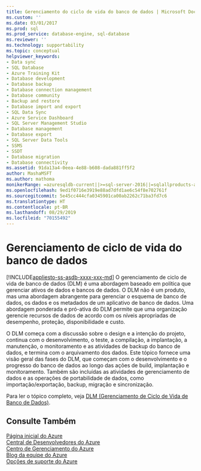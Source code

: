 ```yaml
---
title: Gerenciamento do ciclo de vida do banco de dados | Microsoft Docs
ms.custom: ''
ms.date: 03/01/2017
ms.prod: sql
ms.prod_service: database-engine, sql-database
ms.reviewer: ''
ms.technology: supportability
ms.topic: conceptual
helpviewer_keywords:
- Data sync
- SQL Database
- Azure Training Kit
- Database development
- Database backup
- Database connection management
- Database community
- Backup and restore
- Database import and export
- SQL Data Sync
- Azure Service Dashboard
- SQL Server Management Studio
- Database management
- Database export
- SQL Server Data Tools
- SSMS
- SSDT
- Database migration
- Database connectivity
ms.assetid: 91da13a4-0eea-4e88-b608-dada881ff5f2
author: MashaMSFT
ms.author: mathoma
monikerRange: =azuresqldb-current||>=sql-server-2016||=sqlallproducts-allversions||>=sql-server-linux-2017||=azuresqldb-mi-current
ms.openlocfilehash: 9ed1f0716e3919e88ad7dfd1ae6c54f8e702761f
ms.sourcegitcommit: 5e45cc444cfa0345901ca00ab2262c71ba3fd7c6
ms.translationtype: HT
ms.contentlocale: pt-BR
ms.lasthandoff: 08/29/2019
ms.locfileid: "70155492"
---
```

# <a name="database-lifecycle-management"></a>Gerenciamento de ciclo de vida do banco de dados
[!INCLUDE[appliesto-ss-asdb-xxxx-xxx-md](../includes/appliesto-ss-asdb-xxxx-xxx-md.md)]
  O gerenciamento de ciclo de vida de banco de dados (DLM) é uma abordagem baseado em política que gerenciar ativos de dados e bancos de dados. O DLM não é um produto, mas uma abordagem abrangente para gerenciar o esquema de banco de dados, os dados e os metadados de um aplicativo de banco de dados. Uma abordagem ponderada e pró-ativa do DLM permite que uma organização gerencie recursos de dados de acordo com os níveis apropriadas de desempenho, proteção, disponibilidade e custo.  
  
 O DLM começa com a discussão sobre o design e a intenção do projeto, continua com o desenvolvimento, o teste, a compilação, a implantação, a manutenção, o monitoramento e as atividades de backup do banco de dados, e termina com o arquivamento dos dados. Este tópico fornece uma visão geral das fases do DLM, que começam com o desenvolvimento e o progresso do banco de dados ao longo das ações de build, implantação e monitoramento. Também são incluídas as atividades de gerenciamento de dados e as operações de portabilidade de dados, como importação/exportação, backup, migração e sincronização.  
  
 Para ler o tópico completo, veja [DLM (Gerenciamento de Ciclo de Vida de Banco de Dados)](https://go.microsoft.com/fwlink/?LinkId=276949).  
  
## <a name="see-also"></a>Consulte Também  
 [Página inicial do Azure](https://www.windowsazure.com/)   
 [Central de Desenvolvedores do Azure](https://www.windowsazure.com/develop/overview/)   
 [Centro de Gerenciamento do Azure](https://www.windowsazure.com/manage/overview/)   
 [Blog da equipe do Azure](https://www.windowsazure.com/community/blog/)   
 [Opções de suporte do Azure](https://www.windowsazure.com/support/contact/)  
  
  
